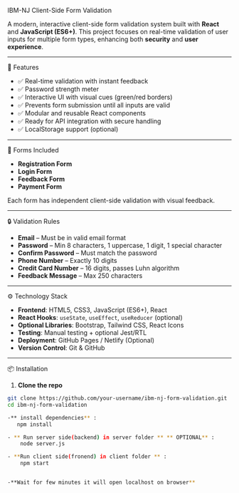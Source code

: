 IBM-NJ Client-Side Form Validation

A modern, interactive client-side form validation system built with **React** and **JavaScript (ES6+)**. This project focuses on real-time validation of user inputs for multiple form types, enhancing both **security** and **user experience**.

---
🚀 Features

- ✅ Real-time validation with instant feedback
- ✅ Password strength meter
- ✅ Interactive UI with visual cues (green/red borders)
- ✅ Prevents form submission until all inputs are valid
- ✅ Modular and reusable React components
- ✅ Ready for API integration with secure handling
- ✅ LocalStorage support (optional)

---

🧠 Forms Included

- **Registration Form**
- **Login Form**
- **Feedback Form**
- **Payment Form**

Each form has independent client-side validation with visual feedback.

---

🔒 Validation Rules

- **Email** – Must be in valid email format  
- **Password** – Min 8 characters, 1 uppercase, 1 digit, 1 special character  
- **Confirm Password** – Must match the password  
- **Phone Number** – Exactly 10 digits  
- **Credit Card Number** – 16 digits, passes Luhn algorithm  
- **Feedback Message** – Max 250 characters  

---

⚙️ Technology Stack

- **Frontend**: HTML5, CSS3, JavaScript (ES6+), React  
- **React Hooks**: `useState`, `useEffect`, `useReducer` (optional)  
- **Optional Libraries**: Bootstrap, Tailwind CSS, React Icons  
- **Testing**: Manual testing + optional Jest/RTL  
- **Deployment**: GitHub Pages / Netlify (Optional)  
- **Version Control**: Git & GitHub  

---

📦 Installation

1. **Clone the repo**

```bash
git clone https://github.com/your-username/ibm-nj-form-validation.git
cd ibm-nj-form-validation

-** install dependencies** :
   npm install

- ** Run server side(backend) in server folder ** ** OPTIONAL** :
    node server.js

- **Run client side(fronend) in client folder ** :
    npm start


-**Wait for few minutes it will open localhost on browser**

